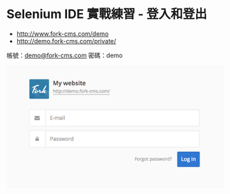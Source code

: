 # Selenium IDE 實戰練習 - 登入和登出

* <http://www.fork-cms.com/demo>
* <http://demo.fork-cms.com/private/>

帳號：demo@fork-cms.com
密碼：demo

![](assets/ex01.png)
